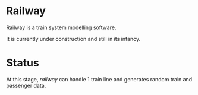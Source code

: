 # Railway

Railway is a train system modelling software.

It is currently under construction and still in its infancy.

# Status

At this stage, *railway* can handle 1 train line and generates random train and 
passenger data.
